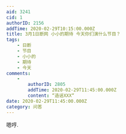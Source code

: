 ```yaml
---
aid: 3241
cid: 1
authorID: 2156
addTime: 2020-02-29T10:15:00.000Z
title: 3月1日断网 小小的期待 今天你们演什么节目？
tags:
    - 日断
    - 节目
    - 小小的
    - 期待
    - 今天
comments:
    -
        authorID: 2805
        addTime: 2020-02-29T11:45:00.000Z
        content: “造谣XXX“
date: 2020-02-29T11:45:00.000Z
category: 问答
---
```


嗯哼.
